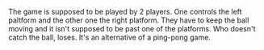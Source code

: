 The game is supposed to be played by 2 players. One controls the left paltform and the other one the right platform. They have to keep the ball moving and it isn't supposed to be past one of the platforms. Who doesn't catch the ball, loses. It's an alternative of a ping-pong game.
